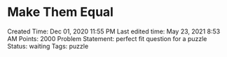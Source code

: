 # Make Them Equal

Created Time: Dec 01, 2020 11:55 PM
Last edited time: May 23, 2021 8:53 AM
Points: 2000
Problem Statement: perfect fit question for a puzzle
Status: waiting
Tags: puzzle